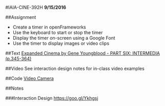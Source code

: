 #IAIA-CINE-392H
**9/15/2016**

##Assignment
* Create a timer in openFrameworks  
* Use the keyboard to start or stop the timer  
* Display the timer on-screen using a Google Font  
* Use the timer to display images or video clips  

##Text
[Expanded Cinema by Gene Youngblood - PART SIX: INTERMEDIA (p.345-364)](http://www.vasulka.org/Kitchen/PDF_ExpandedCinema/part6.pdf)  

##Video
See interaction design notes for in-class video examples

##Code
[Video Camera](../c++/011_VideoCamera)  

##Notes

###Interaction Design
https://goo.gl/Ykhgsj  
